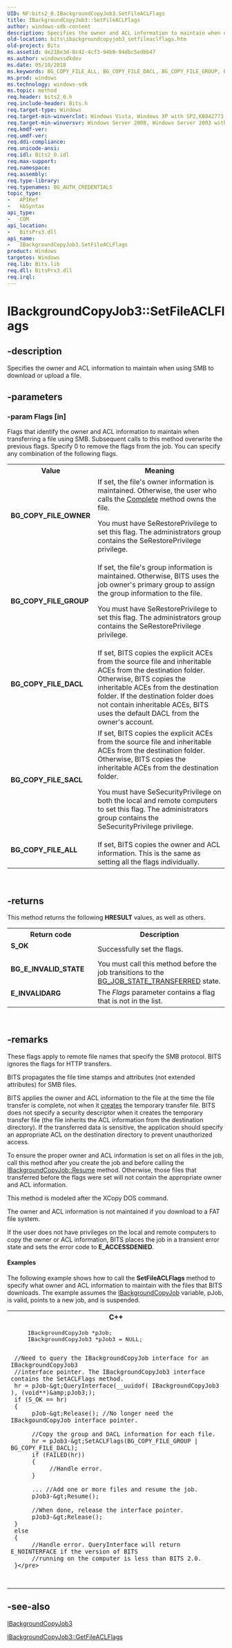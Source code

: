 ```yaml
---
UID: NF:bits2_0.IBackgroundCopyJob3.SetFileACLFlags
title: IBackgroundCopyJob3::SetFileACLFlags
author: windows-sdk-content
description: Specifies the owner and ACL information to maintain when using SMB to download or upload a file.
old-location: bits\ibackgroundcopyjob3_setfileaclflags.htm
old-project: Bits
ms.assetid: de218e3d-8c42-4cf3-94b9-94dbc5edbb47
ms.author: windowssdkdev
ms.date: 05/10/2018
ms.keywords: BG_COPY_FILE_ALL, BG_COPY_FILE_DACL, BG_COPY_FILE_GROUP, BG_COPY_FILE_OWNER, BG_COPY_FILE_SACL, IBackgroundCopyJob3 interface [BITS],SetFileACLFlags method, IBackgroundCopyJob3.SetFileACLFlags, IBackgroundCopyJob3::SetFileACLFlags, SetFileACLFlags, SetFileACLFlags method [BITS], SetFileACLFlags method [BITS],IBackgroundCopyJob3 interface, bits.ibackgroundcopyjob3_setfileaclflags, bits2_0/IBackgroundCopyJob3::SetFileACLFlags
ms.prod: windows
ms.technology: windows-sdk
ms.topic: method
req.header: bits2_0.h
req.include-header: Bits.h
req.target-type: Windows
req.target-min-winverclnt: Windows Vista, Windows XP with SP2,KB842773 on  Windows Server 2003,  and Windows XP
req.target-min-winversvr: Windows Server 2008, Windows Server 2003 with SP1
req.kmdf-ver: 
req.umdf-ver: 
req.ddi-compliance: 
req.unicode-ansi: 
req.idl: Bits2_0.idl
req.max-support: 
req.namespace: 
req.assembly: 
req.type-library: 
req.typenames: BG_AUTH_CREDENTIALS
topic_type:
-	APIRef
-	kbSyntax
api_type:
-	COM
api_location:
-	BitsPrx3.dll
api_name:
-	IBackgroundCopyJob3.SetFileACLFlags
product: Windows
targetos: Windows
req.lib: Bits.lib
req.dll: BitsPrx3.dll
req.irql: 
---
```


# IBackgroundCopyJob3::SetFileACLFlags


## -description


Specifies the owner and ACL information to maintain when using SMB to download or upload a file.


## -parameters




### -param Flags [in]

Flags that identify the owner and ACL information to maintain when transferring a file using SMB. Subsequent calls to this method overwrite the previous flags. Specify 0 to remove the flags from the job. You can specify any combination of the following flags.

<table>
<tr>
<th>Value</th>
<th>Meaning</th>
</tr>
<tr>
<td width="40%"><a id="BG_COPY_FILE_OWNER"></a><a id="bg_copy_file_owner"></a><dl>
<dt><b>BG_COPY_FILE_OWNER</b></dt>
</dl>
</td>
<td width="60%">
If set, the file's owner information is maintained. Otherwise, the user who calls the <a href="https://msdn.microsoft.com/library/windows/hardware/hh406719">Complete</a> method owns the file.

You must have SeRestorePrivilege to set this flag. The administrators group contains the SeRestorePrivilege privilege.

</td>
</tr>
<tr>
<td width="40%"><a id="BG_COPY_FILE_GROUP"></a><a id="bg_copy_file_group"></a><dl>
<dt><b>BG_COPY_FILE_GROUP</b></dt>
</dl>
</td>
<td width="60%">
If set, the file's group information is maintained. Otherwise, BITS uses the job owner's primary group to assign the group information to the file.

You must have SeRestorePrivilege to set this flag. The administrators group contains the SeRestorePrivilege privilege.

</td>
</tr>
<tr>
<td width="40%"><a id="BG_COPY_FILE_DACL"></a><a id="bg_copy_file_dacl"></a><dl>
<dt><b>BG_COPY_FILE_DACL</b></dt>
</dl>
</td>
<td width="60%">
If set, BITS copies the explicit ACEs from the source file and inheritable  ACEs from the destination  folder.
Otherwise, BITS copies the inheritable ACEs from the destination  folder. If the destination folder does not contain inheritable ACEs, BITS uses the default DACL from the owner's account.

</td>
</tr>
<tr>
<td width="40%"><a id="BG_COPY_FILE_SACL"></a><a id="bg_copy_file_sacl"></a><dl>
<dt><b>BG_COPY_FILE_SACL</b></dt>
</dl>
</td>
<td width="60%">
If set, BITS copies the explicit ACEs from the source file and inheritable  ACEs from the destination  folder.
Otherwise, BITS copies the inheritable ACEs from the destination  folder.

You must have SeSecurityPrivilege on both the local and remote computers to set this flag. The administrators group contains the SeSecurityPrivilege privilege.

</td>
</tr>
<tr>
<td width="40%"><a id="BG_COPY_FILE_ALL"></a><a id="bg_copy_file_all"></a><dl>
<dt><b>BG_COPY_FILE_ALL</b></dt>
</dl>
</td>
<td width="60%">
If set, BITS copies the owner and ACL information. This is the same as setting all the flags individually.

</td>
</tr>
</table>
 


## -returns



This method returns the following <b>HRESULT</b> values, as well as others.

<table>
<tr>
<th>Return code</th>
<th>Description</th>
</tr>
<tr>
<td width="40%">
<dl>
<dt><b><b>S_OK</b></b></dt>
</dl>
</td>
<td width="60%">
Successfully set the flags.

</td>
</tr>
<tr>
<td width="40%">
<dl>
<dt><b>BG_E_INVALID_STATE</b></dt>
</dl>
</td>
<td width="60%">
You must call this method before the job transitions to the <a href="https://msdn.microsoft.com/a7857cf1-05b7-42df-b79e-50a2f6a406dc">BG_JOB_STATE_TRANSFERRED</a> state. 

</td>
</tr>
<tr>
<td width="40%">
<dl>
<dt><b>E_INVALIDARG</b></dt>
</dl>
</td>
<td width="60%">
The <i>Flags</i> parameter contains a flag that is not in the list.

</td>
</tr>
</table>
 




## -remarks



These flags apply to remote file names that specify the SMB protocol. BITS ignores the flags for HTTP transfers.

BITS propagates the file time stamps and  attributes (not extended attributes) for SMB files. 

BITS applies the owner and ACL information to the file at the time the file transfer is complete, not when it <a href="https://msdn.microsoft.com/80a96083-4de9-4422-9705-b8ad2b6cbd1b">creates</a> the temporary transfer file. BITS does not specify a security descriptor when it creates the temporary transfer file (the file inherits the ACL information from the destination directory). If the transferred data is sensitive, the application should specify an appropriate ACL on the destination directory to prevent unauthorized access.

To ensure the proper owner and ACL information is set on all files in the job, call this method after you create the job and before calling the <a href="https://msdn.microsoft.com/a9e6f057-0a51-4f2d-810b-edbb3e019370">IBackgroundCopyJob::Resume</a> method. Otherwise, those files that transferred before the flags were set will not contain the appropriate owner and ACL information. 

This method is modeled after the XCopy DOS command.

The owner and ACL information is not maintained if you download to a FAT file system.

If the user does not have privileges on the local and remote computers to copy the owner or ACL information, BITS places the job in a transient error state and sets the error code to <b>E_ACCESSDENIED</b>.


#### Examples

The following example shows how to call the <b>SetFileACLFlags</b> method to specify what owner and ACL information to maintain with the files that BITS downloads. The example assumes the <a href="https://msdn.microsoft.com/91dd1ae1-1740-4d95-a476-fc18aead1dc2">IBackgroundCopyJob</a> variable, pJob, is valid, points to a new job, and is suspended.

<div class="code"><span codelanguage="ManagedCPlusPlus"><table>
<tr>
<th>C++</th>
</tr>
<tr>
<td>
<pre>     IBackgroundCopyJob *pJob;
     IBackgroundCopyJob3 *pJob3 = NULL;

     //Need to query the IBackgroundCopyJob interface for an IBackgroundCopyJob3
     //interface pointer. The IBackgroundCopyJob3 interface contains the SetACLFlags method.
     hr = pJob-&gt;QueryInterface(__uuidof( IBackgroundCopyJob3 ), (void**)&amp;pJob3;);
     if (S_OK == hr)
     {
          pJob-&gt;Release(); //No longer need the IBackgoundCopyJob interface pointer.

          //Copy the group and DACL information for each file.
          hr = pJob3-&gt;SetACLFlags(BG_COPY_FILE_GROUP | BG_COPY_FILE_DACL);
          if (FAILED(hr))
          {
               //Handle error.
          }

          ... //Add one or more files and resume the job.
          pJob3-&gt;Resume();

          //When done, release the interface pointer.
          pJob3-&gt;Release();
     }
     else
     {
          //Handle error. QueryInterface will return E_NOINTERFACE if the version of BITS
          //running on the computer is less than BITS 2.0.
     }</pre>
</td>
</tr>
</table></span></div>



## -see-also




<a href="https://msdn.microsoft.com/46e115bb-2634-4b79-b307-45720d8cb2be">IBackgroundCopyJob3</a>



<a href="https://msdn.microsoft.com/569df1e5-d45a-4f18-82ad-1e4957f47d94">IBackgroundCopyJob3::GetFileACLFlags</a>
 

 

